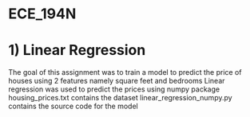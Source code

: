 # ECE_194N

# 1) Linear Regression
The goal of this assignment was to train a model to predict the price of houses using 2 features namely square feet and bedrooms 
Linear regression was used to predict the prices using numpy package
housing_prices.txt contains the dataset
linear_regression_numpy.py contains the source code for the model
